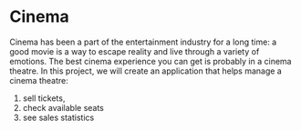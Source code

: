 # Cinema

Cinema has been a part of the entertainment industry for a long time: a good movie is a way to escape reality and live through a variety of emotions. The best cinema experience you can get is probably in a cinema theatre.
In this project, we will create an application that helps manage a cinema theatre:
1. sell tickets,
2. check available seats
3. see sales statistics